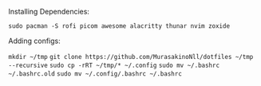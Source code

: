   Installing Dependencies:
  
```sudo pacman -S rofi picom awesome alacritty thunar nvim zoxide```

  Adding configs:
  
```mkdir ~/tmp```
```git clone https://github.com/MurasakinoNll/dotfiles ~/tmp --recursive```
```sudo cp -rRT ~/tmp/* ~/.config```
```sudo mv ~/.bashrc ~/.bashrc.old```
```sudo mv ~/.config/.bashrc ~/.bashrc```
